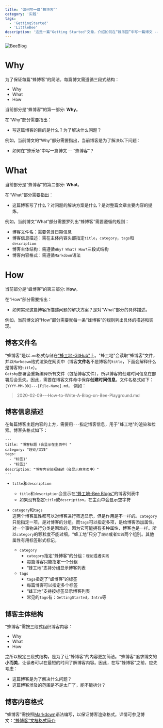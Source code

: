 ```yaml
---
title: '如何写一篇“蜂博客”'
category: '实践'
tags:
  - 'GettingStarted'
  - 'LittleBee'
description: '这是一篇"Getting Started"文章，介绍如何在“蜂乐园”中写一篇博文 -- “蜂博客”。'
---
```


![BeeBlog](http://q53wkmg88.bkt.clouddn.com/beeBlog.jpg)

# Why

为了保证每篇“蜂博客”的简洁，每篇博文需遵循三段式结构：
- Why
- What
- How

当前部分是“蜂博客”的第一部分: **Why**。

在“Why”部分需要指出：
- 写这篇博客的目的是什么？为了解决什么问题？

例如，当前博文的“Why”部分需要指出，当前博客是为了解决以下问题：
- 如何在“蜂乐场”中写一篇博文 -- “蜂博客”？

# What

当前部分是“蜂博客”的第二部分: **What**。

在“What”部分需要指出：
- 这篇博客写了什么？对问题的解决方案是什么？是对整篇文章主要内容的提炼。

例如，当前博文“What”部分需要罗列出“蜂博客”需要遵循的规则：
- 博客文件名：需要包含日期信息
- 博客信息描述：需在主体内容头部指定`title`，`category`，`tags`和`description`
- 博客主体结构：需遵循`Why? What? How?`三段式结构
- 博客内容格式：需遵循`Markdown`语法

# How

当前部分是“蜂博客”的第三部分: **How**。

在“How”部分需要指出：
- 如何实现这篇博客所描述问题的解决方案？是对“What”部分的具体描述。

例如，当前博文的“How”部分需要就每一条“蜂博客”的规则列出具体的描述和实现。

## 博客文件名

“蜂博客”是以`.md`格式存储在[“蜂工地-GitHub"](https://github.com/yuxiang660/little-bee-client/tree/master/static/posts)上。"蜂工地"会读取“蜂博客”文件，并以`Markdown`格式渲染在网页中（博客**文件名**不是博客的`title`，下面会解释什么是博客的`title`）。<br>
`Gatsby`部署会重新编译所有文件（包括博客文件），所以博客的创建时间信息在部署后会丢失。因此，需要在博客文件命中保存**创建时间信息**。文件名格式如下： `[YYYY-MM-DD]---[File-Name].md`，
例如：
> 2020-02-09---How-to-Write-A-Blog-on-Bee-Playground.md

## 博客信息描述

在每篇博客主题内容的上方，需要用`---`指定博客信息，用于"蜂工地"的渲染和检索。博客头格式如下：

```
---
title: "博客标题（会显示在主页中）"
category: "理论/实践"
tags:
  - "标签1"
  - "标签2"
description: "博客内容简短描述（会显示在主页中）"
---
```
- `title`和`description`
    - `title`和`description`会显示在[“蜂工地-Bee Blogs”](/)的博客列表中
    - 如果没有指定`title`或`description`，在主页中会显示空字符

- `category`和`tags`<br>
这两个博客属性都可以对博客进行筛选显示，但是作用是不一样的。`category`只能指定一项，是对博客的分组。而`tags`可以指定多项，是给博客添加属性。<br>
对一个事物进行分类是困难的，因为它可能拥有多种属性，博客也是一样。所以`category`的颗粒度不能过细，“蜂工地”只分了`理论`或者`实践`两个组别。其他属性有用标签形式标记。
    - `category`
      - `category`指定“蜂博客”的分组：`理论`或者`实践`
      - 每篇博客只能指定一个分组
      - “蜂工地”支持分组显示博客列表
    - `tags`
      - `tags`指定了“蜂博客”的标签
      - 每篇博客可以指定多个标签
      - “蜂工地”支持按标签显示博客列表
      - 常见的`tags`有：`GettingStarted`，`Intro`等

## 博客主体结构

“蜂博客”需按三段式组织博客内容：
- Why
- What
- How

之所以规定三段式结构，是为了让“蜂博客”的内容更加简洁。“蜂博客”追求博文的**小而美**，让读者可以在最短的时间了解博客内容。因此，在写“蜂博客”之前，应先考虑：
- 这篇博客是为了解决什么问题？
- 这篇博客涉及的范围是不是太广了，能不能拆分？

## 博客内容格式

“蜂博客”需按照[Markdown](https://www.jianshu.com/p/191d1e21f7ed)语法编写，以保证博客渲染格式。详情可参见博文：[“蜂博客”文档格式简介](/posts/2/2020-02-09---Bee-Blog-Pretty-Format/)